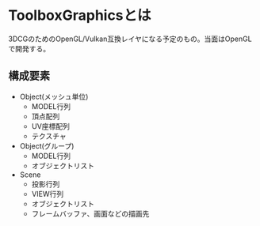 # ToolboxGraphicsとは

3DCGのためのOpenGL/Vulkan互換レイヤになる予定のもの。当面はOpenGLで開発する。

## 構成要素

* Object(メッシュ単位)
	* MODEL行列
	* 頂点配列
	* UV座標配列
	* テクスチャ
* Object(グループ)
	* MODEL行列
	* オブジェクトリスト
* Scene
	* 投影行列
	* VIEW行列
	* オブジェクトリスト
	* フレームバッファ、画面などの描画先
